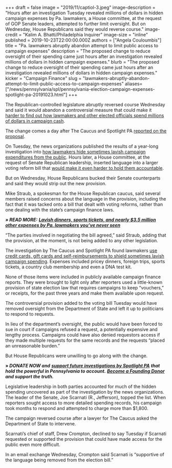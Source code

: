 +++
draft = false
image = "2019/11/captiol-3.jpeg"
image-description = "Hours after an investigation Tuesday revealed millions of dollars in hidden campaign expenses by Pa. lawmakers, a House committee, at the request of GOP Senate leaders, attempted to further limit oversight. But on Wednesday, House Republicans said they would reverse course."
image-credit = "Kalim A. Bhatti/Philadelphia Inquirer"
image-size = "inline"
published = 2019-10-23T22:00:00.000Z
authors = ["Angela Couloumbis"]
title = "Pa. lawmakers abruptly abandon attempt to limit public access to campaign expenses"
description = "The proposed change to reduce oversight of their spending came just hours after an investigation revealed millions of dollars in hidden campaign expenses."
blurb = "The proposed change to reduce oversight of their spending came just hours after an investigation revealed millions of dollars in hidden campaign expenses."
kicker = "Campaign Finance"
slug = "lawmakers-abruptly-abandon-attempt-to-limit-public-access-to-campaign-expenses"
aliases=["/news/pennsylvania/spl/pennsylvania-election-campaign-expenses-spotlight-pa-20191023.html"]
+++

<script defer>
(function() {
  var l = function() {
    new pym.Parent('310290d7-98f6-45bd-85fa-fbc41c167e3e', 'https://lawmaker-finder.data.spotlightpa.org/', {});

  };
  var h = document.getElementsByTagName("head")[0];
  var s = document.createElement("script");
  s.type = "text/javascript";
  s.src = "https://pym.nprapps.org/pym.v1.min.js";
  s.onload = l;
  h.appendChild(s);
})();
</script>

The Republican-controlled legislature abruptly reversed course Wednesday and said it would abandon a controversial measure that could make it [harder to find out how lawmakers and other elected officials spend millions of dollars in campaign cash](https://www.spotlightpa.org/news/2019/10/lavish-dinners-sports-tickets-and-nearly-3.5-million-other-expenses-by-pa.-lawmakers-youve-never-seen/).

The change comes a day after The Caucus and Spotlight PA [reported on the proposal](https://www.spotlightpa.org/news/2019/10/lawmakers-quietly-tucked-a-new-provision-into-a-bill-that-would-reduce-oversight/).

On Tuesday, the news organizations published the results of a year-long investigation into [how lawmakers hide sometimes lavish campaign expenditures from the public](https://www.spotlightpa.org/news/2019/10/lavish-dinners-sports-tickets-and-nearly-3.5-million-other-expenses-by-pa.-lawmakers-youve-never-seen/). Hours later, a House committee, at the request of Senate Republican leadership, inserted language into a larger voting reform bill that [would make it even harder to hold them accountable](https://www.spotlightpa.org/news/2019/10/lawmakers-quietly-tucked-a-new-provision-into-a-bill-that-would-reduce-oversight/).

But on Wednesday, House Republicans bucked their Senate counterparts and said they would strip out the new provision.

Mike Straub, a spokesman for the House Republican caucus, said several members raised concerns about the language in the provision, including the fact that it was tacked onto a bill that dealt with voting reforms, rather than one dealing with the state’s campaign finance laws.

***» READ MORE:*** [***Lavish dinners, sports tickets, and nearly $3.5 million other expenses by Pa. lawmakers you’ve never seen***](https://www.spotlightpa.org/news/2019/10/lavish-dinners-sports-tickets-and-nearly-3.5-million-other-expenses-by-pa.-lawmakers-youve-never-seen/)

“The parties involved in negotiating the bill agreed,” said Straub, adding that the provision, at the moment, is not being added to any other legislation.

The investigation by The Caucus and Spotlight PA found lawmakers [use credit cards, gift cards and self-reimbursements to shield sometimes lavish campaign spending](https://www.spotlightpa.org/news/2019/10/lavish-dinners-sports-tickets-and-nearly-3.5-million-other-expenses-by-pa.-lawmakers-youve-never-seen/). Expenses included pricey dinners, foreign trips, sports tickets, a country club membership and even a DNA test kit.

None of those items were included in publicly available campaign finance reports. They were brought to light only after reporters used a little-known provision of state election law that requires campaigns to keep “vouchers,” or receipts, for the past three years and make them available upon request.

<div id="310290d7-98f6-45bd-85fa-fbc41c167e3e"></div>

The controversial provision added to the voting bill Tuesday would have removed oversight from the Department of State and left it up to politicians to respond to requests.

In lieu of the department’s oversight, the public would have been forced to sue in court if campaigns refused a request, a potentially expensive and lengthy process. Campaigns could have also denied requestors access if they made multiple requests for the same records and the requests “placed an unreasonable burden.”

But House Republicans were unwilling to go along with the change.

<strong>» <em>DONATE NOW and</em></strong> <a href="https://www.spotlightpa.org/donate"><strong><em>support future investigations by Spotlight PA</em></strong></a> <strong><em>that hold the powerful in Pennsylvania to account.</em></strong> <a href="https://www.spotlightpa.org/donate"><strong><em>Become a Founding Donor</em></strong></a> <strong><em>and support the truth.</em></strong>

Legislative leadership in both parties accounted for much of the hidden spending uncovered as part of the investigation by the news organizations. The leader of the Senate, Joe Scarnati (R., Jefferson), topped the list. When reporters sought access to more detailed spending records, his campaign took months to respond and attempted to charge more than $1,800.

The campaign reversed course after a lawyer for The Caucus asked the Department of State to intervene.

Scarnati’s chief of staff, Drew Crompton, declined to say Tuesday if Scarnati requested or supported the provision that could have made access for the public even more difficult.

In an email exchange Wednesday, Crompton said Scarnati is “supportive of the language being removed from the election bill.”
